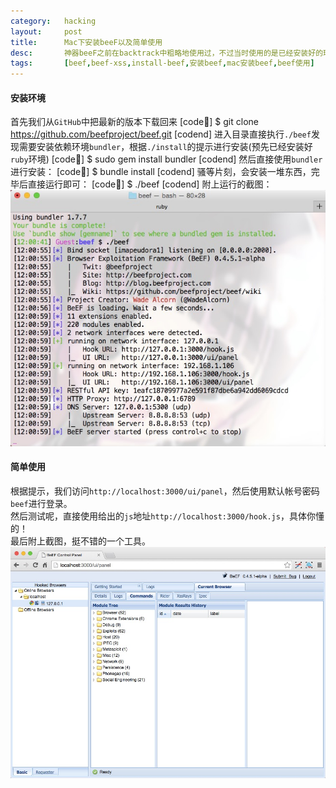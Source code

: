 ```yaml
---
category:	hacking
layout:		post
title:		Mac下安装beeF以及简单使用
desc:		神器beeF之前在backtrack中粗略地使用过，不过当时使用的是已经安装好的环境。这次记录下如何在mac中安装并使用
tags:		[beef,beef-xss,install-beef,安装beef,mac安装beef,beef使用]
---
```

#### 安装环境
首先我们从`GitHub`中把最新的版本下载回来
[code:shell:]
$ git clone https://github.com/beefproject/beef.git
[codend]
进入目录直接执行`./beef`发现需要安装依赖环境`bundler`，根据`./install`的提示进行安装(预先已经安装好`ruby`环境)
[code:shell:]
$ sudo gem install bundler
[codend]
然后直接使用`bundler`进行安装：
[code:shell:]
$ bundle install
[codend]
骚等片刻，会安装一堆东西，完毕后直接运行即可：
[code:shell:]
$ ./beef
[codend]
附上运行的截图：
![beeF-install](/static/upload/img/beef-install.jpg)

#### 简单使用
根据提示，我们访问`http://localhost:3000/ui/panel`，然后使用默认帐号密码`beef`进行登录。    
然后测试呢，直接使用给出的`js`地址`http://localhost:3000/hook.js`，具体你懂的！    
最后附上截图，挺不错的一个工具。
![beeF-browser](/static/upload/img/beef-browser.jpg)